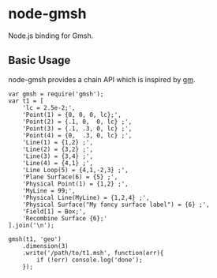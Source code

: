 # node-gmsh #
Node.js binding for Gmsh.

## Basic Usage ##
node-gmsh provides a chain API which is inspired by [gm](https://github.com/aheckmann/gm).

    var gmsh = require('gmsh');
    var t1 = [
        'lc = 2.5e-2;',
        'Point(1) = {0, 0, 0, lc};',
        'Point(2) = {.1, 0,  0, lc} ;',
        'Point(3) = {.1, .3, 0, lc} ;',
        'Point(4) = {0,  .3, 0, lc} ;',
        'Line(1) = {1,2} ;',
        'Line(2) = {3,2} ;',
        'Line(3) = {3,4} ;',
        'Line(4) = {4,1} ;',
        'Line Loop(5) = {4,1,-2,3} ;',
        'Plane Surface(6) = {5} ;',
        'Physical Point(1) = {1,2} ;',
        'MyLine = 99;',
        'Physical Line(MyLine) = {1,2,4} ;',
        'Physical Surface("My fancy surface label") = {6} ;',
        'Field[1] = Box;',
        'Recombine Surface {6};'
    ].join('\n');

    gmsh(t1, 'geo')
        .dimension(3)
        .write('/path/to/t1.msh', function(err){
            if (!err) console.log('done');
        });
